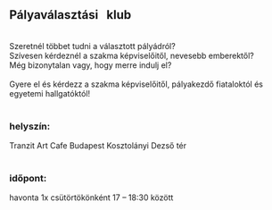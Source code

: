 &nbsp;  
## Pályaválasztási &nbsp; klub  
&nbsp;  
Szeretnél többet tudni a választott pályádról?  
Szívesen kérdeznél a szakma képviselőitől, nevesebb emberektől?  
Még bizonytalan vagy, hogy merre indulj el?  
&nbsp;  
Gyere el és kérdezz a szakma képviselőitől, pályakezdő fiataloktól és egyetemi hallgatóktól!  
&nbsp;  
### helyszín:  
Tranzit Art Cafe Budapest Kosztolányi Dezső tér  
&nbsp;  
### időpont:  
havonta 1x csütörtökönként 17 – 18:30 között  
&nbsp;  
&nbsp;  
